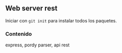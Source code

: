 ## Web server rest
Iniciar con ```git init``` para instalar todos los paquetes.

### Contenido
express, pordy parser, api rest